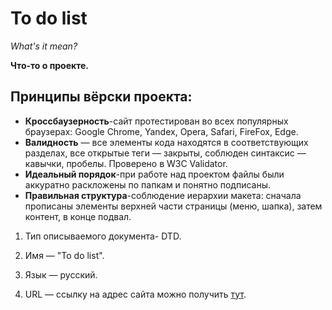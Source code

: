# To do list 
*What's it mean?*  
  
   
   __Что-то о проекте.__

   ## Принципы вёрски проекта:
   * **Кроссбаузерность**-сайт протестирован во всех популярных браузерах: Google Chrome, Yandex, Opera, Safari, FireFox, Edge.
   * **Валидность** — все элементы кода находятся в соответствующих разделах, все открытые теги — закрыты, соблюден синтаксис — кавычки, пробелы. Проверено в W3C Validator.
   * **Идеальный порядок**-при работе над проектом файлы были аккуратно раскложены по папкам и понятно подписаны.
   * **Правильная структура**-соблюдение иерархии макета: сначала прописаны элементы верхней части страницы (меню, шапка), затем контент, в конце подвал. 


1. Тип описываемого документа- DTD.

2. Имя — "To do list".

3. Язык — русский.

4. URL — ссылку на адрес сайта можно получить [тут](http://127.0.0.1:5500/index.html "To do list").
